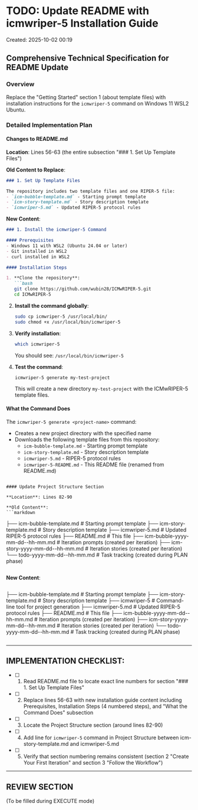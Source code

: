 # TODO: Update README with icmwriper-5 Installation Guide
Created: 2025-10-02 00:19

## Comprehensive Technical Specification for README Update

### Overview
Replace the "Getting Started" section 1 (about template files) with installation instructions for the `icmwriper-5` command on Windows 11 WSL2 Ubuntu.

### Detailed Implementation Plan

#### Changes to README.md

**Location**: Lines 56-63 (the entire subsection "### 1. Set Up Template Files")

**Old Content to Replace**:
```markdown
### 1. Set Up Template Files

The repository includes two template files and one RIPER-5 file:
- `icm-bubble-template.md` - Starting prompt template
- `icm-story-template.md` - Story description template
- `icmwriper-5.md` - Updated RIPER-5 protocol rules
```

**New Content**:
```markdown
### 1. Install the icmwriper-5 Command

#### Prerequisites
- Windows 11 with WSL2 (Ubuntu 24.04 or later)
- Git installed in WSL2
- curl installed in WSL2

#### Installation Steps

1. **Clone the repository**:
   ```bash
   git clone https://github.com/wubin28/ICMwRIPER-5.git
   cd ICMwRIPER-5
   ```

2. **Install the command globally**:
   ```bash
   sudo cp icmwriper-5 /usr/local/bin/
   sudo chmod +x /usr/local/bin/icmwriper-5
   ```

3. **Verify installation**:
   ```bash
   which icmwriper-5
   ```

   You should see: `/usr/local/bin/icmwriper-5`

4. **Test the command**:
   ```bash
   icmwriper-5 generate my-test-project
   ```

   This will create a new directory `my-test-project` with the ICMwRIPER-5 template files.

#### What the Command Does

The `icmwriper-5 generate <project-name>` command:
- Creates a new project directory with the specified name
- Downloads the following template files from this repository:
  - `icm-bubble-template.md` - Starting prompt template
  - `icm-story-template.md` - Story description template
  - `icmwriper-5.md` - RIPER-5 protocol rules
  - `icmwriper-5-README.md` - This README file (renamed from README.md)
```

#### Update Project Structure Section

**Location**: Lines 82-90

**Old Content**:
```markdown
```
├── icm-bubble-template.md       # Starting prompt template
├── icm-story-template.md        # Story description template
├── icmwriper-5.md              # Updated RIPER-5 protocol rules
├── README.md                   # This file
├── icm-bubble-yyyy-mm-dd--hh-mm.md   # Iteration prompts (created per iteration)
├── icm-story-yyyy-mm-dd--hh-mm.md    # Iteration stories (created per iteration)
└── todo-yyyy-mm-dd--hh-mm.md        # Task tracking (created during PLAN phase)
```
```

**New Content**:
```markdown
```
├── icm-bubble-template.md       # Starting prompt template
├── icm-story-template.md        # Story description template
├── icmwriper-5                  # Command-line tool for project generation
├── icmwriper-5.md              # Updated RIPER-5 protocol rules
├── README.md                   # This file
├── icm-bubble-yyyy-mm-dd--hh-mm.md   # Iteration prompts (created per iteration)
├── icm-story-yyyy-mm-dd--hh-mm.md    # Iteration stories (created per iteration)
└── todo-yyyy-mm-dd--hh-mm.md        # Task tracking (created during PLAN phase)
```
```

---

## IMPLEMENTATION CHECKLIST:

- [ ] 1. Read README.md file to locate exact line numbers for section "### 1. Set Up Template Files"
- [ ] 2. Replace lines 56-63 with new installation guide content including Prerequisites, Installation Steps (4 numbered steps), and "What the Command Does" subsection
- [ ] 3. Locate the Project Structure section (around lines 82-90)
- [ ] 4. Add line for `icmwriper-5` command in Project Structure between icm-story-template.md and icmwriper-5.md
- [ ] 5. Verify that section numbering remains consistent (section 2 "Create Your First Iteration" and section 3 "Follow the Workflow")

---

## REVIEW SECTION
(To be filled during EXECUTE mode)
